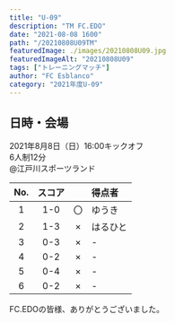 ```yaml
---
title: "U-09"
description: "TM FC.EDO"
date: "2021-08-08 1600"
path: "/20210808U09TM"
featuredImage: ./images/20210808U09.jpg
featuredImageAlt: "20210808U09"
tags: ["トレーニングマッチ"]
author: "FC Esblanco"
category: "2021年度U-09"
---
```


## 日時・会場

2021年8月8日（日）16:00キックオフ<br>
6人制12分<br>
@江戸川スポーツランド

| No.| スコア |   | 得点者  |
|:--:|:------:|:-:|:--------|
| 1  | 1-0 | 〇 |ゆうき|
| 2  | 1-3 | × |はるひと|
| 3  | 0-3 | × |-|
| 4  | 0-2 | × |-|
| 5  | 0-4 | × |-|
| 6  | 0-2 | × |-|

<script src="https://adm.shinobi.jp/s/f9835040bccb6582c56df68b8f5ecca7"></script>

FC.EDOの皆様、ありがとうございました。
